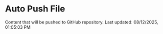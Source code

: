 # Auto Push File

Content that will be pushed to GitHub repository.
Last updated: 08/12/2025, 01:05:03 PM